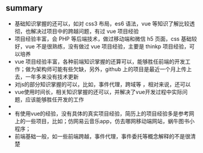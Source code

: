 ## summary

- 基础知识掌握的还可以，如对 css3 布局，es6 语法，vue 等知识了解比较透彻，也解决过项目中的跨越问题，有过 vue 项目经验
- 项目经验丰富，会 PHP 等后端技术，做过移动端和微信 h5 页面，css 基础较好，vue 不是很熟练，没有做过 vue 项目经验，主要是 thinkp 项目经验，可以培养
- vue 项目经验丰富，各种前端知识掌握的还算可以，能够胜任前端的开发工作；做为架构师可能有些欠缺，另外，github 上的项目是最近一个月上传上去，一年多来没有技术更新
- 对js的部分知识掌握的可以，比如，事件代理，跨域等 ，相对来说，还可以
- vue使用时间长，相关知识掌握的还可以，并解决了vue开发过程中实际问题，应该能够胜任开发的工作
- 
- 有使用vue的经验，没有具体的真实项目经验，简历上的项目经验多是参考网上的一些项目，比如；仿网易云音乐app，仿去哪网移动端网站，蜗牛图书小程序；
- 前端基础一般，如一些前端跨越，事件代理，事件委托等概念解释的不是很清楚